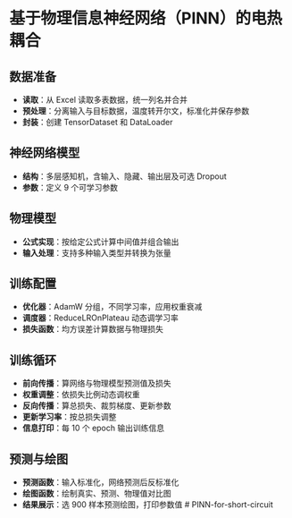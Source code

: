 # 基于物理信息神经网络（PINN）的电热耦合
## 数据准备
- **读取**：从 Excel 读取多表数据，统一列名并合并
- **预处理**：分离输入与目标数据，温度转开尔文，标准化并保存参数
- **封装**：创建 TensorDataset 和 DataLoader

## 神经网络模型
- **结构**：多层感知机，含输入、隐藏、输出层及可选 Dropout
- **参数**：定义 9 个可学习参数

## 物理模型
- **公式实现**：按给定公式计算中间值并组合输出
- **输入处理**：支持多种输入类型并转换为张量

## 训练配置
- **优化器**：AdamW 分组，不同学习率，应用权重衰减
- **调度器**：ReduceLROnPlateau 动态调学习率
- **损失函数**：均方误差计算数据与物理损失

## 训练循环
- **前向传播**：算网络与物理模型预测值及损失
- **权重调整**：依损失比例动态调权重
- **反向传播**：算总损失、裁剪梯度、更新参数
- **更新学习率**：按总损失调整
- **信息打印**：每 10 个 epoch 输出训练信息

## 预测与绘图
- **预测函数**：输入标准化，网络预测后反标准化
- **绘图函数**：绘制真实、预测、物理值对比图
- **结果展示**：选 900 样本预测绘图，打印参数值 # PINN-for-short-circuit
